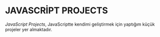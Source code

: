 # JAVASCRİPT PROJECTS

*JavaScript Projects*, JavaScriptte kendimi geliştirmek için yaptığım küçük projeler yer almaktadır.